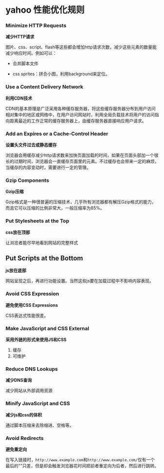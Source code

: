 # yahoo 性能优化规则

### Minimize HTTP Requests

**减少HTTP请求**

图片、css、script、flash等这些都会增加http请求次数，减少这些元素的数量能减少响应时间。例如可以：

* 合并脚本文件

* css sprites：拼合小图，利用background来定位。

### Use a Content Delivery Network

**利用CDN技术**

CDN的基本原理是广泛采用各种缓存服务器，将这些缓存服务器分布到用户访问相对集中的地区或网络中，在用户访问网站时，利用全局负载技术将用户的访问指向距离最近的工作正常的缓存服务器上，由缓存服务器直接响应用户请求。

### Add an Expires or a Cache-Control Header

**设置头文件过去或静态缓存**

浏览器会用缓存减少http请求数来加快页面加载的时间，如果在页面头部加一个很长的过期时间，浏览器会一直缓存页面里的元素。不过缓存也会带来一定的麻烦，当缓存的内容变动时，需要进行一定的管理。

### Gzip Components

**Gzip压缩**

Gzip格式是一种很普遍的压缩技术，几乎所有浏览器都有解压Gzip格式的能力，而且它可以压缩的比例非常大，一般压缩率为85%。

### Put Stylesheets at the Top

**css放在顶部**

让浏览者能尽早地看到网站的完整样式

## Put Scripts at the Bottom

**js放在底部**

网站呈现之后，再进行功能设置。当然这些js要在加载过程中不影响内容表现。

### Avoid CSS Expression

**避免使用CSS Expressions**

CSS表达式性能很差。

### Make JavaScript and CSS External

**采用外链的形式来使用JS和CSS**

1. 缓存
2. 可维护

### Reduce DNS Lookups

**减少DNS查询**

减少网站从外部调用资源

### Minify JavaScript and CSS

**减少js和css的体积**

通过脚本压缩来去除缩进、空格等。

### Avoid Redirects

**避免重定向**

在写入链接时，`http://www.example.com`和`http://www.example.com/`仅有一个最后的"\"只差，但是却会触发浏览器花时间把前者重定向为后者，然后进行跳转。





